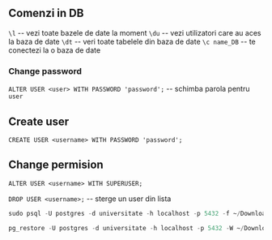 


## Comenzi in DB
`\l` -- vezi toate bazele de date la moment
`\du` -- vezi utilizatori care au aces la baza de date
`\dt` -- veri toate tabelele din baza de date 
`\c name_DB` -- te conectezi la o baza de date
### Change password
`ALTER USER <user> WITH PASSWORD 'password';` -- schimba parola pentru `user`
## Create user
`CREATE USER <username> WITH PASSWORD 'password';`
## Change permision
`ALTER USER <username> WITH SUPERUSER;`



`DROP USER <username>;` -- sterge un user din lista


```sql
sudo psql -U postgres -d universitate -h localhost -p 5432 -f ~/Downloads/Telegram\ Desktop/university_backup.sql
```

```sql
pg_restore -U postgres -d universitate -h localhost -p 5432 -W ~/Downloads/Telegram\ Desktop/university_backup.sql
```